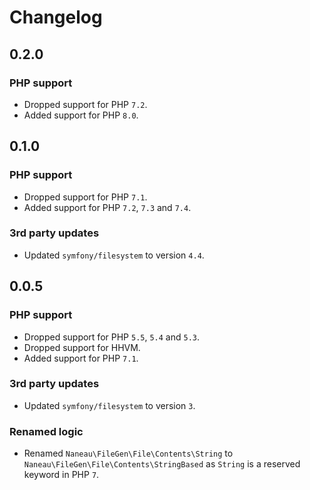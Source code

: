 # Changelog

## 0.2.0

### PHP support

- Dropped support for PHP `7.2`.
- Added support for PHP `8.0`.

## 0.1.0

### PHP support

- Dropped support for PHP `7.1`.
- Added support for PHP `7.2`, `7.3` and `7.4`.

### 3rd party updates

- Updated `symfony/filesystem` to version `4.4`.

## 0.0.5

### PHP support

- Dropped support for PHP `5.5`, `5.4` and `5.3`.
- Dropped support for HHVM.
- Added support for PHP `7.1`.

### 3rd party updates

- Updated `symfony/filesystem` to version `3`.

### Renamed logic

- Renamed `Naneau\FileGen\File\Contents\String` to `Naneau\FileGen\File\Contents\StringBased`
  as `String` is a reserved keyword in PHP `7`.
